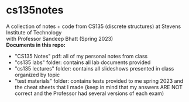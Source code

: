# cs135notes
A collection of notes + code from CS135 (discrete structures) at Stevens Institute of Technology  
with Professor Sandeep Bhatt (Spring 2023)  
**Documents in this repo:**  
- "CS135 Notes" pdf: all of my personal notes from class  
- "cs135 labs" folder: contains all lab documents provided  
- "cs135 lectures" folder: contains all slideshows presented in class organized by topic
- "test materials" folder: contains tests provided to me spring 2023 and the cheat sheets that I made (keep in mind that my answers ARE NOT correct and the Professor had several versions of each exam)  
